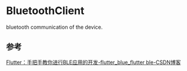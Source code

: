 # BluetoothClient

bluetooth communication of the device.



## 参考

[Flutter：手把手教你进行BLE应用的开发-flutter_blue_flutter ble-CSDN博客](https://blog.csdn.net/qwe749082787/article/details/105712079)
